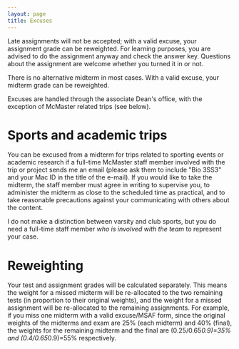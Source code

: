 ```yaml
---
layout: page
title: Excuses
---
```


Late assignments will not be accepted; with a valid excuse, your assignment grade can be reweighted.  For learning purposes, you are advised to do the assignment anyway and check the answer key.  Questions about the assignment are welcome whether you turned it in or not.

There is no alternative midterm in most cases.  With a valid excuse, your midterm grade can be reweighted.  

Excuses are handled through the associate Dean's office, with the exception of McMaster related trips (see below).

# Sports and academic trips 

You can be excused from a midterm for trips related to sporting events or academic research if a full-time McMaster staff member involved with the trip or project sends me an email (please ask them to include "Bio 3SS3" and your Mac ID in the title of the e-mail).  If you would like to take the midterm, the staff member must agree in writing to supervise you, to administer the midterm as close to the scheduled time as practical, and to take reasonable precautions against your communicating with others about the content.

I do not make a distinction between varsity and club sports, but you do need a full-time staff member _who is involved with the team_ to represent your case.

# Reweighting 

Your test and assignment grades will be calculated separately.  This means the weight for a missed midterm will be re-allocated to the two remaining tests (in proportion to their original weights), and the weight for a missed assignment will be re-allocated to the remaining assignments.  For example, if you miss one midterm with a valid excuse/MSAF form, since the original weights of the midterms and exam are 25% (each midterm) and 40% (final), the weights for the remaining midterm and the final are (0.25/0.65*0.9)=35% and (0.4/0.65*0.9)=55% respectively.

